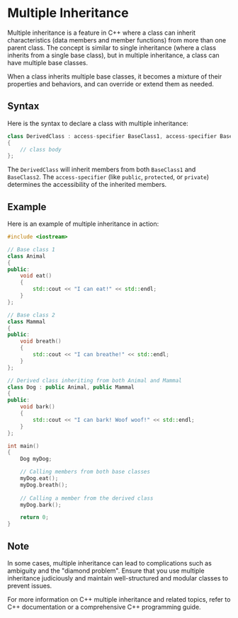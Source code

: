 # Multiple Inheritance

Multiple inheritance is a feature in C++ where a class can inherit characteristics (data members and member functions) from more than one parent class. The concept is similar to single inheritance (where a class inherits from a single base class), but in multiple inheritance, a class can have multiple base classes.

When a class inherits multiple base classes, it becomes a mixture of their properties and behaviors, and can override or extend them as needed.

## Syntax

Here is the syntax to declare a class with multiple inheritance:

```cpp
class DerivedClass : access-specifier BaseClass1, access-specifier BaseClass2, ...
{
    // class body
};
```

The `DerivedClass` will inherit members from both `BaseClass1` and `BaseClass2`. The `access-specifier` (like `public`, `protected`, or `private`) determines the accessibility of the inherited members.

## Example

Here is an example of multiple inheritance in action:

```cpp
#include <iostream>

// Base class 1
class Animal
{
public:
    void eat()
    {
        std::cout << "I can eat!" << std::endl;
    }
};

// Base class 2
class Mammal
{
public:
    void breath()
    {
        std::cout << "I can breathe!" << std::endl;
    }
};

// Derived class inheriting from both Animal and Mammal
class Dog : public Animal, public Mammal
{
public:
    void bark()
    {
        std::cout << "I can bark! Woof woof!" << std::endl;
    }
};

int main()
{
    Dog myDog;

    // Calling members from both base classes
    myDog.eat();
    myDog.breath();
    
    // Calling a member from the derived class
    myDog.bark();

    return 0;
}
```

## Note

In some cases, multiple inheritance can lead to complications such as ambiguity and the "diamond problem". Ensure that you use multiple inheritance judiciously and maintain well-structured and modular classes to prevent issues.

For more information on C++ multiple inheritance and related topics, refer to C++ documentation or a comprehensive C++ programming guide.
